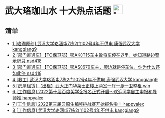 # 武大珞珈山水 十大热点话题 <img src="https://file.ipadown.com/tophub/assets/images/media/bbs.whu.edu.cn.png_50x50.png" width="30" alt="Logo"></img>

## 清单

* [1 [珞珈原创] 武汉大学珞涵屯7栋2门102号4年不供电 康强武汉大学 kangqiang9](http://bbs.whu.edu.cn/bbstcon.php?board=Story&gid=1105533408)
* [2 [部门直通车] 【TO保卫部】鄂AK0T15车主敢将车停在这里，她知道路边警示牌只 nsd418](http://bbs.whu.edu.cn/bbstcon.php?board=WHUConnection&gid=115200)
* [3 [部门直通车] 【TO保卫部】鄂AS0679车主，旁边就是停车位，你为什么还如此停 nsd418](http://bbs.whu.edu.cn/bbstcon.php?board=WHUConnection&gid=115201)
* [4 [教工] 武汉大学珞涵屯7栋2门102号4年不供电 康强武汉大学 kangqiang9](http://bbs.whu.edu.cn/bbstcon.php?board=Teachers&gid=948647)
* [5 [房屋租赁] 【出租】武大正门华莱士正楼上两室一厅一厨一卫整租 win](http://bbs.whu.edu.cn/bbstcon.php?board=House&gid=91990)
* [6 [工作信息] 2022第十届百度奖学金报名正式开启～欢迎同学自主申报和导师推 happyalex](http://bbs.whu.edu.cn/bbstcon.php?board=JobInfo&gid=71591)
* [7 [工作信息] 2022第三届云原生编程挑战赛开始报名啦！ happyalex](http://bbs.whu.edu.cn/bbstcon.php?board=JobInfo&gid=71592)
* [8 [工作信息] 武汉大学珞涵屯7栋2门102号4年不供电 kangqiang9](http://bbs.whu.edu.cn/bbstcon.php?board=JobInfo&gid=71593)
